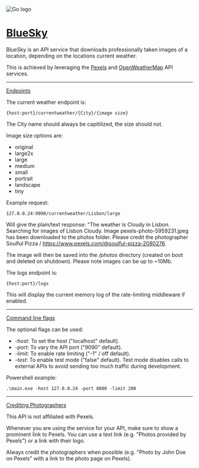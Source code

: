 ﻿﻿![Go logo](https://golang.org/lib/godoc/images/go-logo-blue.svg)

# <u>BlueSky</u>

BlueSky is an API service that downloads professionally taken images of a location, depending on the locations current weather.

This is achieved by leveraging the [Pexels](https://www.pexels.com/) and [OpenWeatherMap](https://openweathermap.org/) API services.
___

<u>Endpoints</u>

The current weather endpoint is: 
```
{host:port}/currentweather/{City}/{image size}
```
The City name should always be capitilized, the size should not.

Image size options are:
* original  
* large2x
* large
* medium
* small
* portrait
* landscape
* tiny

Example request:
```
127.0.0.24:9090/currentweather/Lisbon/large
```

Will give the plain/text response: "The weather is Cloudy in Lisbon. Searching for images of Lisbon Cloudy.
Image pexels-photo-5959231.jpeg has been downloaded to the photos folder.
Please credit the photographer Soulful Pizza / https://www.pexels.com/@soulful-pizza-2080276.

The image will then be saved into the */photos* directory (created on boot and deleted on shutdown).
Please note images can be up to ~10Mb.

The logs endpoint is:
```
{host:port}/logs 
```
This will display the current memory log of the rate-limiting middleware if enabled.
___

<u>Command line flags</u>

The optional flags can be used:
* *-host*: To set the host ("localhost" default). 
* *-port*: To vary the API port ("9090" default).
* *-limit:* To enable rate limiting ("-1" / off default).
* *-test*: To enable test mode ("false" default).
     Test mode disables calls to external APIs to avoid sending too much traffic during development.

Powershell example:
```
.\main.exe -host 127.0.0.24 -port 8080 -limit 200
```
___

<u>Crediting Photographers</u>

This API is not affiliated with Pexels.

 Whenever you are using the service for your API, make sure to show a prominent link to Pexels. You can use a text link (e.g. "Photos provided by Pexels") or a link with their logo.

Always credit the photographers when possible (e.g. "Photo by John Doe on Pexels" with a link to the photo page on Pexels). 